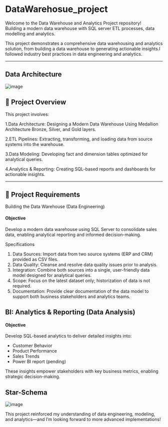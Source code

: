 # DataWarehosue_project
Welcome to the Data Warehouse and Analytics Project repository!  
Building a modern data warehouse with SQL server ETL processes, data modelling and analytics.

This project demonstrates a comprehensive data warehousing and analytics solution, from building a data warehouse to generating actionable insights.I followed industry best practices in data engineering and analytics.

---

## Data Architecture
![image](https://github.com/user-attachments/assets/299bb7c4-3005-40e8-9954-33a462a580f4)

## 📖 Project Overview

This project involves:

1.Data Architecture: Designing a Modern Data Warehouse Using Medallion Architecture Bronze, Silver, and Gold layers.

2.ETL Pipelines: Extracting, transforming, and loading data from source systems into the warehouse.

3.Data Modeling: Developing fact and dimension tables optimized for analytical queries.

4.Analytics & Reporting: Creating SQL-based reports and dashboards for actionable insights.

---

## 🚀 Project Requirements
Building the Data Warehouse (Data Engineering)

#### Objective

Develop a modern data warehouse using SQL Server to consolidate sales data, enabling analytical reporting and informed decision-making.

Specifications
1) Data Sources: Import data from two source systems (ERP and CRM) provided as CSV files.  
2) Data Quality: Cleanse and resolve data quality issues prior to analysis.  
3) Integration: Combine both sources into a single, user-friendly data model designed for analytical queries.  
4) Scope: Focus on the latest dataset only; historization of data is not required.  
5) Documentation: Provide clear documentation of the data model to support both business stakeholders and analytics teams.


## BI: Analytics & Reporting (Data Analysis)
#### Objective 
Develop SQL-based analytics to deliver detailed insights into:

- Customer Behavior
- Product Performance
- Sales Trends
- Power BI report (pending)
  
These insights empower stakeholders with key business metrics, enabling strategic decision-making.

## Star-Schema 
![image](https://github.com/user-attachments/assets/698bef37-6360-4eb0-be1b-badfdec07b09)

This project reinforced my understanding of data engineering, modeling, and analytics—and I’m looking forward to more advanced implementations!
